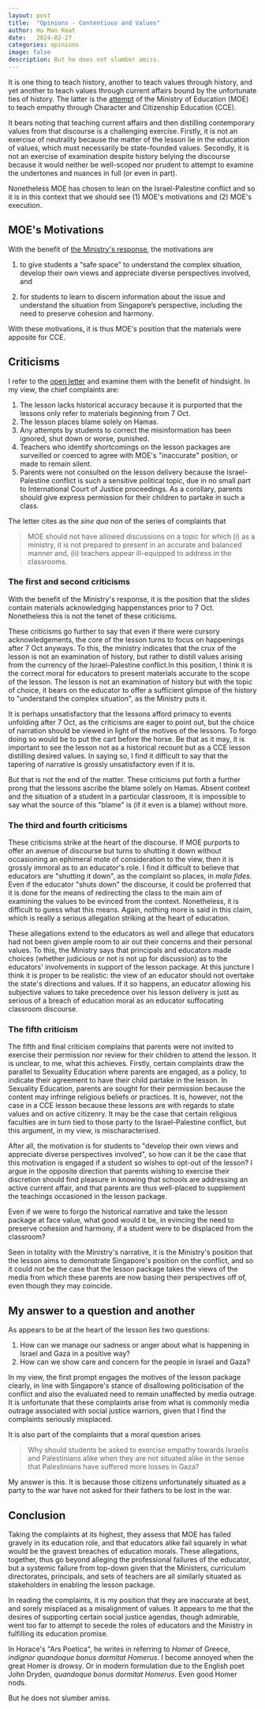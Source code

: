 ```yaml
---
layout: post
title:  "Opinions - Contentious and Values"
author: Hu Man Keat
date:   2024-02-27
categories: opinions
image: false
description: But he does not slumber amiss.
---
```

It is one thing to teach history, another to teach values through history, and yet another to teach values through current affairs bound by the unfortunate ties of history. The latter is the [attempt](https://gutzy.asia/2024/02/26/netizens-scrutinise-moes-approaches-to-address-gaza-conflict-in-cce-lesson/) of the Ministry of Education (MOE) to teach empathy through Character and Citizenship Education (CCE).

It bears noting that teaching current affairs and then distilling contemporary values from that discourse is a challenging exercise. Firstly, it is not an exercise of neutrality because the matter of the lesson lie in the education of values, which must necessarily be state-founded values. Secondly, it is not an exercise of examination despite history belying the discourse because it would neither be well-scoped nor prudent to attempt to examine the undertones and nuances in full (or even in part).

Nonetheless MOE has chosen to lean on the Israel-Palestine conflict and so it is in this context that we should see (1) MOE's motivations and (2) MOE's execution. 

## MOE's Motivations
With the benefit of [the Ministry's response](https://www.straitstimes.com/singapore/moe-clears-the-air-over-israel-hamas-lesson-material-after-some-parents-express-unhappiness), the motivations are
1. to give students a “safe space” to understand the complex situation, develop their own views and appreciate diverse perspectives involved, and

2. for students to learn to discern information about the issue and understand the situation from Singapore’s perspective, including the need to preserve cohesion and harmony.

With these motivations, it is thus MOE's position that the materials were apposite for CCE.

## Criticisms
I refer to the [open letter](https://gutzy.asia/2024/02/24/open-letter-addressing-moes-teaching-of-israeli-palestinian-conflict/) and examine them with the benefit of hindsight. In my view, the chief complaints are:
1. The lesson lacks historical accuracy because it is purported that the lessons only refer to materials beginning from 7 Oct.
2. The lesson places blame solely on Hamas.
3. Any attempts by students to correct the misinformation has been ignored, shut down or worse, punished.
4. Teachers who identify shortcomings on the lesson packages are surveilled or coerced to agree with MOE's "inaccurate" position, or made to remain silent.
5. Parents were not consulted on the lesson delivery because the Israel-Palestine conflict is such a sensitive political topic, due in no small part to International Court of Justice proceedings. As a corollary, parents should give express permission for their children to partake in such a class.

The letter cites as the *sine qua non* of the series of complaints that
> MOE should not have allowed discussions on a topic for which (i) as a ministry, it is not prepared to present in an accurate and balanced manner and, (ii) teachers appear ill-equipped to address in the classrooms.

### The first and second criticisms
With the benefit of the Ministry's response, it is the position that the slides contain materials acknowledging happenstances prior to 7 Oct. Nonetheless this is not the tenet of these criticisms. 

These criticisms go further to say that even if there were cursory acknowledgements, the core of the lesson turns to focus on happenings after 7 Oct anyways. To this, the ministry indicates that the crux of the lesson is not an examination of history, but rather to distill values arising from the currency of the Israel-Palestine conflict.In this position, I think it is the correct moral for educators to present materials accurate to the scope of the lesson. The lesson is not an examination of history but with the topic of choice, it bears on the educator to offer a sufficient glimpse of the history to "understand the complex situation", as the Ministry puts it.

It is perhaps unsatisfactory that the lessons afford primacy to events unfolding after 7 Oct, as the criticisms are eager to point out, but the choice of narration should be viewed in light of the motives of the lessons. To forgo doing so would be to put the cart before the horse. Be that as it may, it is important to see the lesson not as a historical recount but as a CCE lesson distilling desired values. In saying so, I find it difficult to say that the tapering of narrative is grossly unsatisfactory even if it is.

But that is not the end of the matter. These criticisms put forth a further prong that the lessons ascribe the blame solely on Hamas. Absent context and the situation of a student in a particular classroom, it is impossible to say what the source of this "blame" is (if it even is a blame) without more.

### The third and fourth criticisms
These criticisms strike at the heart of the discourse. If MOE purports to offer an avenue of discourse but turns to shutting it down without occasioning an ephimeral mote of consideration to the view, then it is grossly immoral as to an educator's role. I find it difficult to believe that educators are "shutting it down", as the complaint so places, in *mala fides*. Even if the educator "shuts down" the discourse, it could be proferred that it is done for the means of redirecting the class to the main aim of examining the values to be evinced from the context.  Nonetheless, it is difficult to guess what this means.  Again, nothing more is said in this claim, which is really a serious allegation striking at the heart of education.

These allegations extend to the educators as well and allege that educators had not been given ample room to air out their concerns and their personal values. To this, the Ministry says that principals and educators made choices (whether judicious or not is not up for discussion) as to the educators' involvements in support of the lesson package. At this juncture I think it is proper to be realistic: the view of an educator should not overtake the state's directions and values. If it so happens, an educator allowing his subjective values to take precedence over his lesson delivery is just as serious of a breach of education moral as an educator suffocating classroom discourse.

### The fifth criticism
The fifth and final criticism complains that parents were not invited to exercise their permission nor review for their children to attend the lesson. It is unclear, to me, what this achieves. Firstly, certain complaints draw the parallel to Sexuality Education where parents are engaged, as a policy, to indicate their agreement to have their child partake in the lesson. In Sexuality Education, parents are sought for their permission because the content may infringe religious beliefs or practices. It is, however, not the case in a CCE lesson because these lessons are with regards to state values and on active citizenry. It may be the case that certain religious faculties are in turn tied to those party to the Israel-Palestine conflict, but this argument, in my view, is mischaracterised.

After all, the motivation is for students to "develop their own views and appreciate diverse perspectives involved", so how can it be the case that this motivation is engaged if a student so wishes to opt-out of the lesson? I argue in the opposite direction that parents wishing to exercise their discretion should find pleasure in knowing that schools are addressing an active current affair, and that parents are thus well-placed to supplement the teachings occasioned in the lesson package.

Even if we were to forgo the historical narrative and take the lesson package at face value, what good would it be, in evincing the need to preserve cohesion and harmony, if a student were to be displaced from the classroom?

Seen in totality with the Ministry's narrative, it is the Ministry's position that the lesson aims to demonstrate Singapore's position on the conflict, and so it could not be the case that the lesson package takes the views of the media from which these parents are now basing their perspectives off of, even though they may coincide.

## My answer to a question and another
As appears to be at the heart of the lesson lies two questions:
1. How can we manage our sadness or anger about what is happening in Israel and Gaza in a positive way?
2. How can we show care and concern for the people in Israel and Gaza?

In my view, the first prompt engages the motives of the lesson package clearly, in line with Singapore's stance of disallowing politicisation of the conflict and also the evaluated need to remain unaffected by media outrage. It is unfortunate that these complaints arise from what is commonly media outrage associated with social justice warriors, given that I find the complaints seriously misplaced.

It is also part of the complaints that a moral question arises
> Why should students be asked to exercise empathy towards Israelis and Palestinians alike when they are not situated alike in the sense that Palestinians have suffered more losses in Gaza?

My answer is this. It is because those citizens unfortunately situated as a party to the war have not asked for their fathers to be lost in the war.

## Conclusion
Taking the complaints at its highest, they assess that MOE has failed gravely in its education role, and that educators alike fail squarely in what would be the gravest breaches of education morals. These allegations, together, thus go beyond alleging the professional failures of the educator, but a systemic failure from top-down given that the Ministers, curriculum directorates, principals, and sets of teachers are all similarly situated as stakeholders in enabling the lesson package.

In reading the complaints, it is my position that they are inaccurate at best, and sorely misplaced as a misalignment of values. It appears to me that the desires of supporting certain social justice agendas, though admirable, went too far to attempt to secede the roles of educators and the Ministry in fulfilling its education promise. 

In Horace's "Ars Poetica", he writes in referring to *Homer* of Greece, *indignor quandoque bonus dormitat Homerus*. I become annoyed when the great Homer is drowsy. Or in modern formulation due to the English poet John Dryden, *quandoque bonus dormitat Homerus*. Even good Homer nods. 

But he does not slumber amiss.